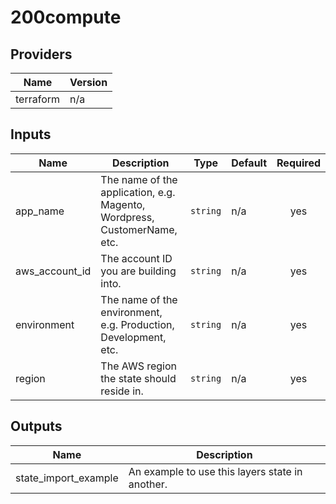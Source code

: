 # 200compute

## Providers

| Name | Version |
|------|---------|
| terraform | n/a |

## Inputs

| Name | Description | Type | Default | Required |
|------|-------------|------|---------|:-----:|
| app\_name | The name of the application, e.g. Magento, Wordpress, CustomerName, etc. | `string` | n/a | yes |
| aws\_account\_id | The account ID you are building into. | `string` | n/a | yes |
| environment | The name of the environment, e.g. Production, Development, etc. | `string` | n/a | yes |
| region | The AWS region the state should reside in. | `string` | n/a | yes |

## Outputs

| Name | Description |
|------|-------------|
| state\_import\_example | An example to use this layers state in another. |


